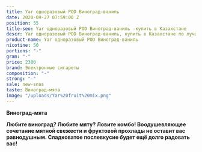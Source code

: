 ```yaml
---
title: Yar одноразовый POD Виноград-ваниль
date: 2020-09-27 07:59:00 Z
position: 55
title-seo: Yar одноразовый POD Виноград-ваниль -купить в Казахстане
descr: Yar одноразовый POD Виноград-ваниль, купить в Казахстане по лучшей цене
product-name: Yar одноразовый POD Виноград-ваниль
nicotine: 50
portions: "-"
gram: "-"
price: 2300
brand: Электронные сигареты
composition: "-"
strong: "-"
sale: new-snus
taste: Виноград-мята
image: "/uploads/Yar%20fruit%20mix.png"
---
```


**Виноград-мята**

**Любите виноград? Любите мяту? Ловите комбо! Воодушевляющее сочетание мятной свежести и фруктовой прохлады не оставит вас равнодушным. Сладковатое послевкусие будет ещё долго радовать вас!**